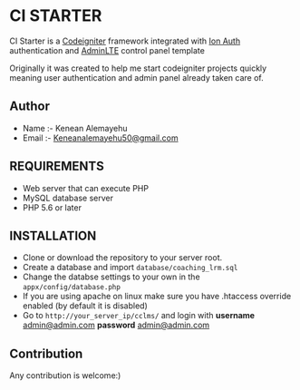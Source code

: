 CI STARTER
==========

<p>CI Starter is a <a href="https://github.com/bcit-ci/CodeIgniter">Codeigniter</a> framework integrated with <a href="https://github.com/benedmunds/CodeIgniter-Ion-Auth">Ion Auth</a> authentication and <a href="https://github.com/ColorlibHQ/AdminLTE">AdminLTE</a> control panel template</p>
<p>Originally it was created to help me start codeigniter projects quickly meaning user authentication and admin panel already taken care of.</p>

Author
------
* Name  :- Kenean Alemayehu
* Email :- Keneanalemayehu50@gmail.com

REQUIREMENTS
------------
* Web server that can execute PHP
* MySQL database server 
* PHP 5.6 or later

INSTALLATION
------------

* Clone or download the repository to your server root.
* Create a database and import ```database/coaching_lrm.sql```
* Change the databse settings to your own in the ```appx/config/database.php```
* If you are using apache on linux make sure you have .htaccess override enabled (by default it is disabled)
* Go to ```http://your_server_ip/cclms/``` and login with <b>username</b> admin@admin.com <b>password</b> admin@admin.com

Contribution
------------
Any contribution is welcome:)
